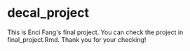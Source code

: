 # decal_project
This is Enci Fang's final project. 
You can check the project in final_project.Rmd. 
Thank you for your checking!
